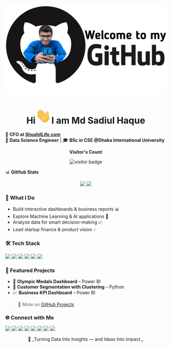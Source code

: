 <p align="center"><img src="assets/im-1.png"></p>
<h1 align="center">Hi<img src="https://raw.githubusercontent.com/KevinPatel04/KevinPatel04/master/Hi.gif" width="50px">I am Md Sadiul Haque </h1>

🚀 **CFO at [ShushilLife.com](https://shushillife.com)**  
💼 **Data Science Engineer** | 🎓 **BSc in CSE @Dhaka International University**
<p align="center"><b>Visitor's Count</b></p>
<p align="center">
  <img src="https://profile-counter.glitch.me/mdsadiulhaque/count.svg" alt="visitor badge"/>
</p>

📊 **GitHub Stats**
<p align="center">
  <img src="https://github-readme-stats.vercel.app/api?username=mdsadiulhaque&show_icons=true&theme=chartreuse-dark" width="48%"/>
  <img src="https://github-readme-stats.vercel.app/api/top-langs/?username=mdsadiulhaque&layout=compact&hide=TSQL&theme=chartreuse-dark" width="40%"/>
</p>


### 🧠 What I Do
- Build interactive dashboards & business reports 📊
- Explore Machine Learning & AI applications 🤖
- Analyze data for smart decision-making 📈
- Lead startup finance & product vision 💡

### 🛠️ Tech Stack
<p>
  <img src="https://img.shields.io/badge/Python-3670A0?style=for-the-badge&logo=python&logoColor=white"/>
  <img src="https://img.shields.io/badge/PowerBI-F2C811?style=for-the-badge&logo=powerbi&logoColor=000"/>
  <img src="https://img.shields.io/badge/Tableau-E97627?style=for-the-badge&logo=tableau&logoColor=white"/>
  <img src="https://img.shields.io/badge/JavaScript-F7DF1E?style=for-the-badge&logo=javascript&logoColor=black"/>
  <img src="https://img.shields.io/badge/Jupyter-F37626?style=for-the-badge&logo=jupyter&logoColor=white"/>
  <img src="https://img.shields.io/badge/GitHub-181717?style=for-the-badge&logo=github&logoColor=white"/>
</p>


### 📌 Featured Projects
- 🏅 **Olympic Medals Dashboard** – Power BI
- 🧠 **Customer Segmentation with Clustering** – Python
- 📈 **Business KPI Dashboard** – Power BI

> 🔗 More on [GitHub Projects](https://github.com/mdsadiulhaque?tab=repositories)




### 🌐 Connect with Me
<p>
  <a href="https://www.linkedin.com/in/mdsadiulhaque"><img src="https://img.shields.io/badge/-LinkedIn-0077B5?style=for-the-badge&logo=linkedin&logoColor=white"/></a>
  <a href="mailto:mdsadiulhaque@gmail.com"><img src="https://img.shields.io/badge/-Gmail-D14836?style=for-the-badge&logo=gmail&logoColor=white"/></a>
  <a href="https://www.instagram.com/mdsadiulhaque"><img src="https://img.shields.io/badge/-Instagram-E4405F?style=for-the-badge&logo=instagram&logoColor=white"/></a>
  <a href="https://www.facebook.com/mdsadiulhaque"><img src="https://img.shields.io/badge/-Facebook-1877F2?style=for-the-badge&logo=facebook&logoColor=white"/></a>
  <a href="https://x.com/mdsadiulhaque"><img src="https://img.shields.io/badge/-X-000000?style=for-the-badge&logo=twitter&logoColor=white"/></a>
  <a href="https://shushillife.com/u/mdsadiulhaque"><img src="https://img.shields.io/badge/-ShushilLife.com-3b5998?style=for-the-badge&logo=internetexplorer&logoColor=white"/></a>
  <a href="https://www.youtube.com/@mdsadiulhaque"><img src="https://img.shields.io/badge/-YouTube-F50909?style=for-the-badge&logo=youtube&logoColor=white"/></a>
<a href="https://www.facebook.com/mdsadiulhaque1"><img src="https://img.shields.io/badge/-Facebook Page-F5AD09?style=for-the-badge&logo=facebook&logoColor=white"/></a>
</p>



<p align="center">
  🚀 _Turning Data Into Insights — and Ideas Into Impact._
</p>

<!-- Last updated: June 2025 -->
